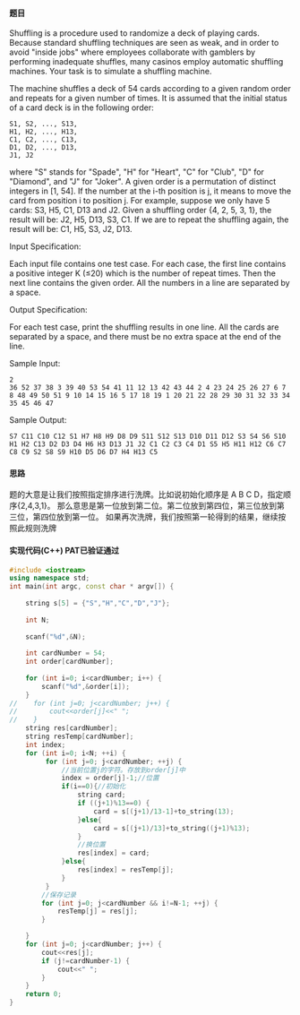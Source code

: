 #### 题目

Shuffling is a procedure used to randomize a deck of playing cards. Because standard shuffling techniques are seen as weak, and in order to avoid "inside jobs" where employees collaborate with gamblers by performing inadequate shuffles, many casinos employ automatic shuffling machines. Your task is to simulate a shuffling machine.

The machine shuffles a deck of 54 cards according to a given random order and repeats for a given number of times. It is assumed that the initial status of a card deck is in the following order:
```text
S1, S2, ..., S13, 
H1, H2, ..., H13, 
C1, C2, ..., C13, 
D1, D2, ..., D13, 
J1, J2
```     
    
where "S" stands for "Spade", "H" for "Heart", "C" for "Club", "D" for "Diamond", and "J" for "Joker". A given order is a permutation of distinct integers in [1, 54]. If the number at the i-th position is j, it means to move the card from position i to position j. For example, suppose we only have 5 cards: S3, H5, C1, D13 and J2. Given a shuffling order {4, 2, 5, 3, 1}, the result will be: J2, H5, D13, S3, C1. If we are to repeat the shuffling again, the result will be: C1, H5, S3, J2, D13.

Input Specification:

Each input file contains one test case. For each case, the first line contains a positive integer K (≤20) which is the number of repeat times. Then the next line contains the given order. All the numbers in a line are separated by a space.

Output Specification:

For each test case, print the shuffling results in one line. All the cards are separated by a space, and there must be no extra space at the end of the line.

Sample Input:
```text
2
36 52 37 38 3 39 40 53 54 41 11 12 13 42 43 44 2 4 23 24 25 26 27 6 7 8 48 49 50 51 9 10 14 15 16 5 17 18 19 1 20 21 22 28 29 30 31 32 33 34 35 45 46 47
``` 
Sample Output:
```text
S7 C11 C10 C12 S1 H7 H8 H9 D8 D9 S11 S12 S13 D10 D11 D12 S3 S4 S6 S10 H1 H2 C13 D2 D3 D4 H6 H3 D13 J1 J2 C1 C2 C3 C4 D1 S5 H5 H11 H12 C6 C7 C8 C9 S2 S8 S9 H10 D5 D6 D7 H4 H13 C5
```

#### 思路

题的大意是让我们按照指定排序进行洗牌。比如说初始化顺序是 A B C D，指定顺序{2,4,3,1}。
那么意思是第一位放到第二位。第二位放到第四位，第三位放到第三位，第四位放到第一位。
如果再次洗牌，我们按照第一轮得到的结果，继续按照此规则洗牌

#### 实现代码(C++) PAT已验证通过

```c++
#include <iostream>
using namespace std;
int main(int argc, const char * argv[]) {
    
    string s[5] = {"S","H","C","D","J"};
    
    int N;
    
    scanf("%d",&N);
    
    int cardNumber = 54;
    int order[cardNumber];
    
    for (int i=0; i<cardNumber; i++) {
        scanf("%d",&order[i]);
    }
//    for (int j=0; j<cardNumber; j++) {
//        cout<<order[j]<<" ";
//    }
    string res[cardNumber];
    string resTemp[cardNumber];
    int index;
    for (int i=0; i<N; ++i) {
         for (int j=0; j<cardNumber; ++j) {
             //当前位置j的字符。存放到order[j]中
             index = order[j]-1;//位置
             if(i==0){//初始化
                 string card;
                 if ((j+1)%13==0) {
                     card = s[(j+1)/13-1]+to_string(13);
                 }else{
                     card = s[(j+1)/13]+to_string((j+1)%13);
                 }
                 //换位置
                 res[index] = card;
             }else{
                 res[index] = resTemp[j];
             }
         }
        //保存记录
        for (int j=0; j<cardNumber && i!=N-1; ++j) {
            resTemp[j] = res[j];
        }

    }
    for (int j=0; j<cardNumber; j++) {
        cout<<res[j];
        if (j!=cardNumber-1) {
            cout<<" ";
        }
    }
    return 0;
}
```